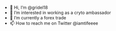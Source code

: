 - 👋 Hi, I’m @gridel18
- 👀 I’m interested in working as a cryto ambassador
- 🌱 I’m currently a forex trade
- 📫 How to reach me on Twitter @iamtifeeee

